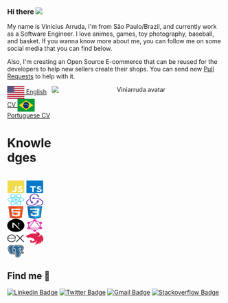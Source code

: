 ### Hi there <img src="https://media.giphy.com/media/hvRJCLFzcasrR4ia7z/giphy.gif" width="25px" />

My name is Vinicius Arruda, I'm from São Paulo/Brazil, and currently work as a Software Engineer. I love animes, games, toy photography, baseball, and basket. If you wanna know more about me, you can follow me on some social media that you can find below.

Also, I'm creating an Open Source E-commerce that can be reused for the developers to help new sellers create their shops. You can send new [Pull Requests](https://github.com/react-shop/react-ecommerce) to help with it.

<p align="center">
  <image align="right" src="https://i.ibb.co/4VJLLB2/vini-avatar-full.png" alt="Viniarruda avatar" height="400" width="400" />
</p>

<div style="display: inline_block">
  <a href="https://github.com/viniarruda/resume/blob/master/README.en.md"> 
     <img align="center" alt="viniarruda-Js" height="30" width="40" src="https://raw.githubusercontent.com/hampusborgos/country-flags/main/svg/us.svg">
    English CV
  </a>
  <a href="https://github.com/viniarruda/resume">
    <img align="center" alt="viniarruda-Js" height="30" width="40" src="https://raw.githubusercontent.com/hampusborgos/country-flags/main/svg/br.svg">
    Portuguese CV
  </a>
</div>

# Knowledges

<div style="display: inline_block"><br>
  <img align="center" alt="viniarruda-Js" height="30" width="40" src="https://raw.githubusercontent.com/devicons/devicon/master/icons/javascript/javascript-plain.svg">
  <img align="center" alt="viniarruda-Ts" height="30" width="40" src="https://raw.githubusercontent.com/devicons/devicon/master/icons/typescript/typescript-plain.svg">
  <img align="center" alt="viniarruda-React" height="30" width="40" src="https://raw.githubusercontent.com/devicons/devicon/master/icons/react/react-original.svg">
  <img align="center" alt="viniarruda-Redux" height="30" width="40" src="https://raw.githubusercontent.com/devicons/devicon/master/icons/redux/redux-original.svg">
  <img align="center" alt="viniarruda-HTML" height="30" width="40" src="https://raw.githubusercontent.com/devicons/devicon/master/icons/html5/html5-original.svg">
  <img align="center" alt="viniarruda-CSS" height="30" width="40" src="https://raw.githubusercontent.com/devicons/devicon/master/icons/css3/css3-original.svg">
  <img align="center" alt="viniarruda-Nextjs" height="30" width="40" src="https://raw.githubusercontent.com/devicons/devicon/master/icons/nextjs/nextjs-original.svg">
  <img align="center" alt="viniarruda-Graphql" height="30" width="40" src="https://raw.githubusercontent.com/devicons/devicon/master/icons/graphql/graphql-plain.svg">
  <img align="center" alt="viniarruda-Express" height="30" width="40" src="https://raw.githubusercontent.com/devicons/devicon/master/icons/express/express-original.svg">
  <img align="center" alt="viniarruda-Nestjs" height="30" width="40" src="https://raw.githubusercontent.com/devicons/devicon/master/icons/nestjs/nestjs-plain.svg">
  <img align="center" alt="viniarruda-Postgresql" height="30" width="40" src="https://raw.githubusercontent.com/devicons/devicon/master/icons/postgresql/postgresql-original.svg">
</div>

## Find me :boy:

[![Linkedin Badge](https://img.shields.io/badge/-LinkedIn-blue?style=flat-square&logo=Linkedin&logoColor=white&link=https://www.linkedin.com/in/viniz-arruda)](https://www.linkedin.com/in/viniz-arruda)
[![Twitter Badge](https://img.shields.io/twitter/follow/viniz_arruda?label=Follow&style=social)](https://twitter.com/viniz_arruda)
[![Gmail Badge](https://img.shields.io/badge/-Gmail-c14438?style=flat-square&logo=Gmail&logoColor=white&link=mailto:viniarruda.souza@gmail.com)](mailto:viniarruda.souza@gmail.com)
[![Stackoverflow Badge](https://img.shields.io/badge/Stack%20Overflow-react--native%20help-yellowgreen)](https://stackoverflow.com/a/58885314/11896237)

<!-- ![Snake animation](https://github.com/viniarruda/viniarruda/blob/output/github-contribution-grid-snake.svg) -->

